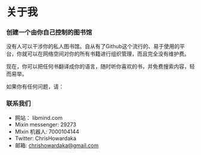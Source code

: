 # 关于我


### 创建一个由你自己控制的图书馆

没有人可以干涉你的私人图书馆。自从有了Github这个流行的、易于使用的平台，你就可以在网络空间对你的所有书籍进行组织管理，而且完全没有维护费。

现在，你可以把任何书翻译成你的语言，随时听你喜欢的书，并免费搜索内容，轻而易举。

如果你有任何问题，请：

### 联系我们

- 网站： libmind.com
- Mixin messenger: 29273
- MIxin 机器人: 7000104144
- Twitter: ChrisHowardaka
- 邮箱: chrishowardaka@gmail.com
